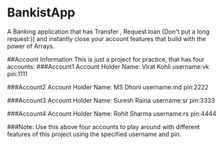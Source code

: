 # BankistApp
A Banking application that has Transfer , Request loan (Don't put a long request:)) and instantly close your account features that build with the power of Arrays.

##Account Information
This is just a project for practice, that has four accounts:
###Account1
Account Holder Name: Virat Kohli
username:vk
pin:1111

###Account2
Account Holder Name: MS Dhoni
username:md
pin:2222

###Account3
Account Holder Name: Suresh Raina
username:sr
pin:3333

###Account4
Account Holder Name: Rohit Sharma
username:rs
pin:4444

###Note: Use this above four accounts to play around with different features of this project using the specified username and pin.
